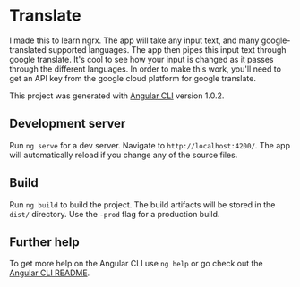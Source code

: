 # Translate

I made this to learn ngrx.  The app will take any input text, and many google-translated supported languages.  The app then pipes this input text through google translate.  It's cool to see how your input is changed as it passes through the different languages.  In order to make this work, you'll need to get an API key from the google cloud platform for google translate.

This project was generated with [Angular CLI](https://github.com/angular/angular-cli) version 1.0.2.

## Development server

Run `ng serve` for a dev server. Navigate to `http://localhost:4200/`. The app will automatically reload if you change any of the source files.

## Build

Run `ng build` to build the project. The build artifacts will be stored in the `dist/` directory. Use the `-prod` flag for a production build.

## Further help

To get more help on the Angular CLI use `ng help` or go check out the [Angular CLI README](https://github.com/angular/angular-cli/blob/master/README.md).
